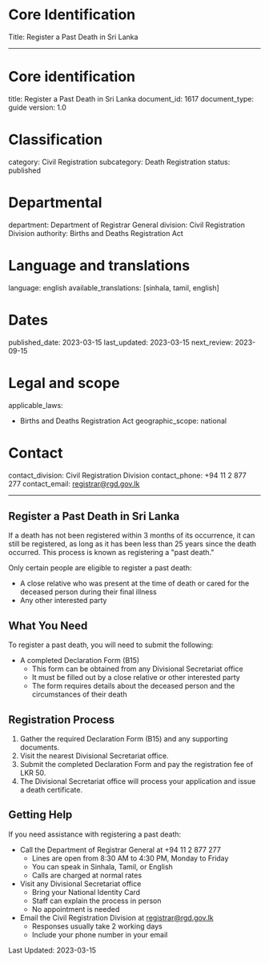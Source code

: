 # Core Identification
Title: Register a Past Death in Sri Lanka

---
# Core identification
title: Register a Past Death in Sri Lanka
document_id: 1617
document_type: guide
version: 1.0

# Classification
category: Civil Registration
subcategory: Death Registration
status: published

# Departmental
department: Department of Registrar General
division: Civil Registration Division
authority: Births and Deaths Registration Act

# Language and translations
language: english
available_translations: [sinhala, tamil, english]

# Dates
published_date: 2023-03-15
last_updated: 2023-03-15
next_review: 2023-09-15

# Legal and scope
applicable_laws:
 - Births and Deaths Registration Act
geographic_scope: national

# Contact
contact_division: Civil Registration Division
contact_phone: +94 11 2 877 277
contact_email: registrar@rgd.gov.lk

---

## Register a Past Death in Sri Lanka

If a death has not been registered within 3 months of its occurrence, it can still be registered, as long as it has been less than 25 years since the death occurred. This process is known as registering a "past death."

Only certain people are eligible to register a past death:
- A close relative who was present at the time of death or cared for the deceased person during their final illness
- Any other interested party

## What You Need

To register a past death, you will need to submit the following:

- A completed Declaration Form (B15)
    - This form can be obtained from any Divisional Secretariat office
    - It must be filled out by a close relative or other interested party
    - The form requires details about the deceased person and the circumstances of their death

## Registration Process

1. Gather the required Declaration Form (B15) and any supporting documents.
2. Visit the nearest Divisional Secretariat office.
3. Submit the completed Declaration Form and pay the registration fee of LKR 50.
4. The Divisional Secretariat office will process your application and issue a death certificate.

## Getting Help

If you need assistance with registering a past death:

- Call the Department of Registrar General at +94 11 2 877 277
    - Lines are open from 8:30 AM to 4:30 PM, Monday to Friday
    - You can speak in Sinhala, Tamil, or English
    - Calls are charged at normal rates
- Visit any Divisional Secretariat office
    - Bring your National Identity Card
    - Staff can explain the process in person
    - No appointment is needed
- Email the Civil Registration Division at registrar@rgd.gov.lk
    - Responses usually take 2 working days
    - Include your phone number in your email

Last Updated: 2023-03-15